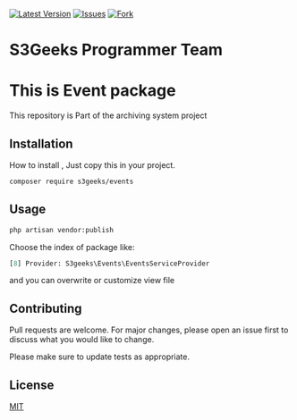 [![Latest Version](https://img.shields.io/github/release/hesham911/events.svg?style=flat-square)](https://github.com/hesham911/events/releases)
[![Issues](https://img.shields.io/github/issues/hesham911/events.svg?style=flat-square)](https://github.com/hesham911/events/issues)
[![Fork](https://img.shields.io/github/forks/hesham911/events.svg?style=flat-square)](https://github.com/hesham911/events/network/members)


S3Geeks Programmer Team 
================================================

# This is Event package 

This repository is Part of the archiving system project


## Installation

How to install , Just copy this in your project.

```bash
composer require s3geeks/events
```

## Usage

```python
php artisan vendor:publish
```

Choose the index of package like:

```python
[8] Provider: S3geeks\Events\EventsServiceProvider
```

and you can overwrite or customize view file


## Contributing
Pull requests are welcome. For major changes, please open an issue first to discuss what you would like to change.

Please make sure to update tests as appropriate.

## License
[MIT](https://choosealicense.com/licenses/mit/) 
